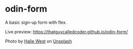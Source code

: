 # odin-form
A basic sign-up form with flex.

Live preview: https://thatguycalledcoder.github.io/odin-form/

Photo by <a href="https://unsplash.com/@haliewestphoto?utm_content=creditCopyText&utm_medium=referral&utm_source=unsplash">Halie West</a> on <a href="https://unsplash.com/photos/25xggax4bSA?utm_content=creditCopyText&utm_medium=referral&utm_source=unsplash">Unsplash</a>
  
